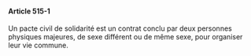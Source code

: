 #### Article 515-1

Un pacte civil de solidarité est un contrat conclu par deux personnes physiques majeures, de sexe différent ou de même sexe, pour organiser leur vie commune.

